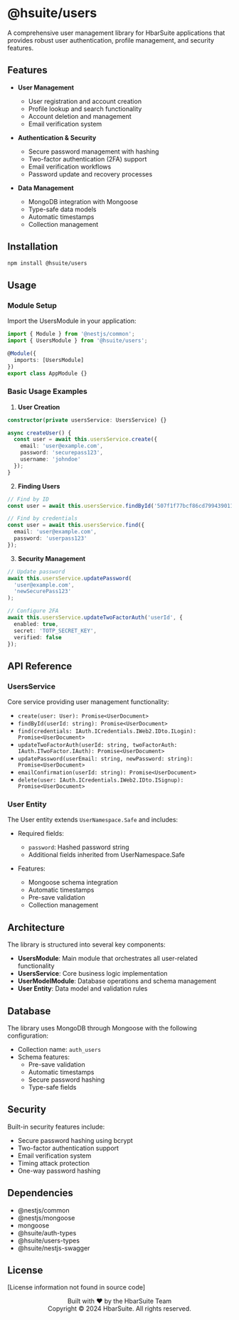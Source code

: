 # @hsuite/users

A comprehensive user management library for HbarSuite applications that provides robust user authentication, profile management, and security features.

## Features

- **User Management**
  - User registration and account creation
  - Profile lookup and search functionality
  - Account deletion and management
  - Email verification system

- **Authentication & Security**
  - Secure password management with hashing
  - Two-factor authentication (2FA) support
  - Email verification workflows
  - Password update and recovery processes

- **Data Management**
  - MongoDB integration with Mongoose
  - Type-safe data models
  - Automatic timestamps
  - Collection management

## Installation

```bash
npm install @hsuite/users
```

## Usage

### Module Setup

Import the UsersModule in your application:

```typescript
import { Module } from '@nestjs/common';
import { UsersModule } from '@hsuite/users';

@Module({
  imports: [UsersModule]
})
export class AppModule {}
```

### Basic Usage Examples

1. **User Creation**
```typescript
constructor(private usersService: UsersService) {}

async createUser() {
  const user = await this.usersService.create({
    email: 'user@example.com',
    password: 'securepass123',
    username: 'johndoe'
  });
}
```

2. **Finding Users**
```typescript
// Find by ID
const user = await this.usersService.findById('507f1f77bcf86cd799439011');

// Find by credentials
const user = await this.usersService.find({
  email: 'user@example.com',
  password: 'userpass123'
});
```

3. **Security Management**
```typescript
// Update password
await this.usersService.updatePassword(
  'user@example.com',
  'newSecurePass123'
);

// Configure 2FA
await this.usersService.updateTwoFactorAuth('userId', {
  enabled: true,
  secret: 'TOTP_SECRET_KEY',
  verified: false
});
```

## API Reference

### UsersService

Core service providing user management functionality:

- `create(user: User): Promise<UserDocument>`
- `findById(userId: string): Promise<UserDocument>`
- `find(credentials: IAuth.ICredentials.IWeb2.IDto.ILogin): Promise<UserDocument>`
- `updateTwoFactorAuth(userId: string, twoFactorAuth: IAuth.ITwoFactor.IAuth): Promise<UserDocument>`
- `updatePassword(userEmail: string, newPassword: string): Promise<UserDocument>`
- `emailConfirmation(userId: string): Promise<UserDocument>`
- `delete(user: IAuth.ICredentials.IWeb2.IDto.ISignup): Promise<UserDocument>`

### User Entity

The User entity extends `UserNamespace.Safe` and includes:

- Required fields:
  - `password`: Hashed password string
  - Additional fields inherited from UserNamespace.Safe

- Features:
  - Mongoose schema integration
  - Automatic timestamps
  - Pre-save validation
  - Collection management

## Architecture

The library is structured into several key components:

- **UsersModule**: Main module that orchestrates all user-related functionality
- **UsersService**: Core business logic implementation
- **UserModelModule**: Database operations and schema management
- **User Entity**: Data model and validation rules

## Database

The library uses MongoDB through Mongoose with the following configuration:

- Collection name: `auth_users`
- Schema features:
  - Pre-save validation
  - Automatic timestamps
  - Secure password hashing
  - Type-safe fields

## Security

Built-in security features include:

- Secure password hashing using bcrypt
- Two-factor authentication support
- Email verification system
- Timing attack protection
- One-way password hashing

## Dependencies

- @nestjs/common
- @nestjs/mongoose
- mongoose
- @hsuite/auth-types
- @hsuite/users-types
- @hsuite/nestjs-swagger

## License

[License information not found in source code]

<p align="center">
  Built with ❤️ by the HbarSuite Team<br>
  Copyright © 2024 HbarSuite. All rights reserved.
</p>